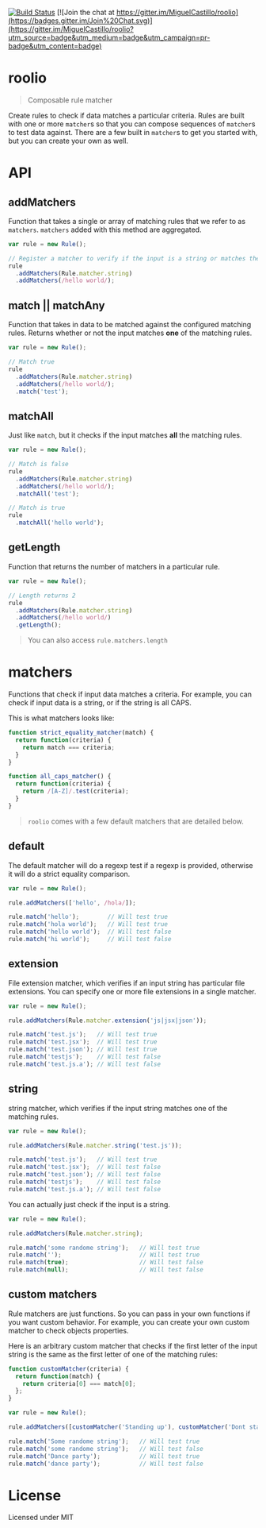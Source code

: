 [![Build Status](https://travis-ci.org/MiguelCastillo/roolio.svg?branch=travis-deployment)](https://travis-ci.org/MiguelCastillo/roolio)
[![Join the chat at https://gitter.im/MiguelCastillo/roolio](https://badges.gitter.im/Join%20Chat.svg)](https://gitter.im/MiguelCastillo/roolio?utm_source=badge&utm_medium=badge&utm_campaign=pr-badge&utm_content=badge)

# roolio

> Composable rule matcher

Create rules to check if data matches a particular criteria. Rules are built with one or more `matcher`s so that you can compose sequences of `matcher`s to test data against. There are a few built in `matcher`s to get you started with, but you can create your own as well.


# API

## addMatchers

Function that takes a single or array of matching rules that we refer to as `matchers`. `matchers` added with this method are aggregated.

``` javascript
var rule = new Rule();

// Register a matcher to verify if the input is a string or matches the pattern in the regexp
rule
  .addMatchers(Rule.matcher.string)
  .addMatchers(/hello world/);
```

## match || matchAny

Function that takes in data to be matched against the configured matching rules.  Returns whether or not the input matches **one** of the matching rules.

``` javascript
var rule = new Rule();

// Match true
rule
  .addMatchers(Rule.matcher.string)
  .addMatchers(/hello world/);
  .match('test');
```

## matchAll

Just like `match`, but it checks if the input matches **all** the matching rules.

``` javascript
var rule = new Rule();

// Match is false
rule
  .addMatchers(Rule.matcher.string)
  .addMatchers(/hello world/);
  .matchAll('test');

// Match is true
rule
  .matchAll('hello world');
```


## getLength

Function that returns the number of matchers in a particular rule.

``` javascript
var rule = new Rule();

// Length returns 2
rule
  .addMatchers(Rule.matcher.string)
  .addMatchers(/hello world/)
  .getLength();
```

> You can also access `rule.matchers.length`


# matchers

Functions that check if input data matches a criteria. For example, you can check if input data is a string, or if the string is all CAPS.


This is what matchers looks like:

``` javascript
function strict_equality_matcher(match) {
  return function(criteria) {
    return match === criteria;
  }
}

function all_caps_matcher() {
  return function(criteria) {
    return /[A-Z]/.test(criteria);
  }
}
```


> `roolio` comes with a few default matchers that are detailed below.


## default

The default matcher will do a regexp test if a regexp is provided, otherwise it will do a strict equality comparison.

``` javascript
var rule = new Rule();

rule.addMatchers(['hello', /hola/]);

rule.match('hello');        // Will test true
rule.match('hola world');   // Will test true
rule.match('hello world');  // Will test false
rule.match('hi world');     // Will test false
```

## extension

File extension matcher, which verifies if an input string has particular file extensions. You can specify one or more file extensions in a single matcher.

``` javascript
var rule = new Rule();

rule.addMatchers(Rule.matcher.extension('js|jsx|json'));

rule.match('test.js');   // Will test true
rule.match('test.jsx');  // Will test true
rule.match('test.json'); // Will test true
rule.match('testjs');    // Will test false
rule.match('test.js.a'); // Will test false
```

## string

string matcher, which verifies if the input string matches one of the matching rules.

``` javascript
var rule = new Rule();

rule.addMatchers(Rule.matcher.string('test.js'));

rule.match('test.js');   // Will test true
rule.match('test.jsx');  // Will test false
rule.match('test.json'); // Will test false
rule.match('testjs');    // Will test false
rule.match('test.js.a'); // Will test false
```

You can actually just check if the input is a string.

``` javascript
var rule = new Rule();

rule.addMatchers(Rule.matcher.string);

rule.match('some randome string');   // Will test true
rule.match('');                      // Will test true
rule.match(true);                    // Will test false
rule.match(null);                    // Will test false
```

## custom matchers

Rule matchers are just functions. So you can pass in your own functions if you want custom behavior. For example, you can create your own custom matcher to check objects properties.

Here is an arbitrary custom matcher that checks if the first letter of the input string is the same as the first letter of one of the matching rules:

``` javascript
function customMatcher(criteria) {
  return function(match) {
    return criteria[0] === match[0];
  };
}

var rule = new Rule();

rule.addMatchers([customMatcher('Standing up'), customMatcher('Dont stand up')]);

rule.match('Some randome string');   // Will test true
rule.match('some randome string');   // Will test false
rule.match('Dance party');           // Will test true
rule.match('dance party');           // Will test false
```


# License

Licensed under MIT
